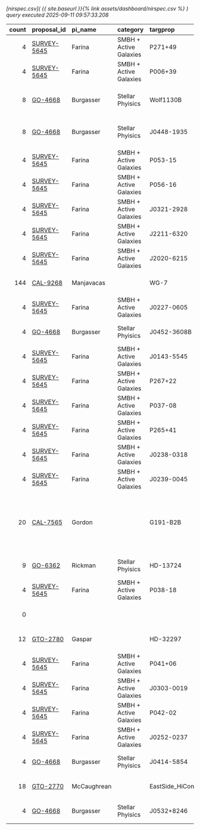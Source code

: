 
*[nirspec.csv]( {{ site.baseurl }}{% link assets/dashboard/nirspec.csv %} ) query executed 2025-09-11 09:57:33.208*

|   count | proposal_id                                                                 | pi_name     | category               | targprop           | coords                                                                                               | exp_type   | bandpass                                            | observed         | release              |
|--------:|:----------------------------------------------------------------------------|:------------|:-----------------------|:-------------------|:-----------------------------------------------------------------------------------------------------|:-----------|:----------------------------------------------------|:-----------------|:---------------------|
|       4 | [SURVEY-5645](https://www.stsci.edu/jwst-program-info/visits/?program=5645) | Farina      | SMBH + Active Galaxies | P271+49            | [j180548p4918](https://www.legacysurvey.org/viewer?ra=271.44555&dec=49.30672&layer=ls-dr10&zoom=13)  | IFU        | G395H-F290LP                                        | 2024-08-29 21:19 | 2025-08-29 23:42     |
|       4 | [SURVEY-5645](https://www.stsci.edu/jwst-program-info/visits/?program=5645) | Farina      | SMBH + Active Galaxies | P006+39            | [j002428p3913](https://www.legacysurvey.org/viewer?ra=6.12405&dec=39.22194&layer=ls-dr10&zoom=13)    | IFU        | G395H-F290LP                                        | 2024-08-29 23:44 | 2025-08-30 05:10     |
|       8 | [GO-4668](https://www.stsci.edu/jwst-program-info/visits/?program=4668)     | Burgasser   | Stellar Phyisics       | Wolf1130B          | [j200520p5424](https://www.legacysurvey.org/viewer?ra=301.32715&dec=54.40584&layer=ls-dr10&zoom=13)  | FS         | G395H-F290LP PRISM-CLEAR                            | 2024-08-30 19:06 | 2025-08-30 22:27     |
|       8 | [GO-4668](https://www.stsci.edu/jwst-program-info/visits/?program=4668)     | Burgasser   | Stellar Phyisics       | J0448-1935         | [j044856m1936](https://www.legacysurvey.org/viewer?ra=72.22593&dec=-19.59379&layer=ls-dr10&zoom=13)  | FS         | G395H-F290LP PRISM-CLEAR                            | 2024-08-30 21:45 | 2025-08-30 23:15     |
|       4 | [SURVEY-5645](https://www.stsci.edu/jwst-program-info/visits/?program=5645) | Farina      | SMBH + Active Galaxies | P053-15            | [j033552m1548](https://www.legacysurvey.org/viewer?ra=53.96052&dec=-15.79569&layer=ls-dr10&zoom=13)  | IFU        | G395H-F290LP                                        | 2024-09-02 02:52 | 2025-09-02 05:27     |
|       4 | [SURVEY-5645](https://www.stsci.edu/jwst-program-info/visits/?program=5645) | Farina      | SMBH + Active Galaxies | P056-16            | [j034652m1629](https://www.legacysurvey.org/viewer?ra=56.71685&dec=-16.47691&layer=ls-dr10&zoom=13)  | IFU        | G395H-F290LP                                        | 2024-09-02 04:23 | 2025-09-02 05:45     |
|       4 | [SURVEY-5645](https://www.stsci.edu/jwst-program-info/visits/?program=5645) | Farina      | SMBH + Active Galaxies | J0321-2928         | [j032124m2929](https://www.legacysurvey.org/viewer?ra=50.34609&dec=-29.48254&layer=ls-dr10&zoom=13)  | IFU        | G395H-F290LP                                        | 2024-09-02 05:29 | 2025-09-02 06:55     |
|       4 | [SURVEY-5645](https://www.stsci.edu/jwst-program-info/visits/?program=5645) | Farina      | SMBH + Active Galaxies | J2211-6320         | [j221100m6321](https://www.legacysurvey.org/viewer?ra=332.75250&dec=-63.34885&layer=ls-dr10&zoom=13) | IFU        | G395H-F290LP                                        | 2024-09-05 14:56 | 2025-09-05 19:30     |
|       4 | [SURVEY-5645](https://www.stsci.edu/jwst-program-info/visits/?program=5645) | Farina      | SMBH + Active Galaxies | J2020-6215         | [j202040m6215](https://www.legacysurvey.org/viewer?ra=305.17019&dec=-62.25256&layer=ls-dr10&zoom=13) | IFU        | G395H-F290LP                                        | 2024-09-05 17:42 | 2025-09-05 20:17     |
|     144 | [CAL-9268](https://www.stsci.edu/jwst-program-info/visits/?program=9268)    | Manjavacas  |                        | WG-7               | [j030948m5624](https://www.legacysurvey.org/viewer?ra=47.45158&dec=-56.39658&layer=ls-dr10&zoom=13)  | FS         | PRISM-CLEAR                                         | 2025-09-05 16:51 | 2025-09-06 02:55     |
|       4 | [SURVEY-5645](https://www.stsci.edu/jwst-program-info/visits/?program=5645) | Farina      | SMBH + Active Galaxies | J0227-0605         | [j022744m0606](https://www.legacysurvey.org/viewer?ra=36.93038&dec=-6.09172&layer=ls-dr10&zoom=13)   | IFU        | G395H-F290LP                                        | 2024-09-06 15:21 | 2025-09-06 19:30     |
|       4 | [GO-4668](https://www.stsci.edu/jwst-program-info/visits/?program=4668)     | Burgasser   | Stellar Phyisics       | J0452-3608B        | [j045244m3609](https://www.legacysurvey.org/viewer?ra=73.19161&dec=-36.14595&layer=ls-dr10&zoom=13)  | FS         | PRISM-CLEAR                                         | 2024-09-06 17:00 | 2025-09-06 20:44     |
|       4 | [SURVEY-5645](https://www.stsci.edu/jwst-program-info/visits/?program=5645) | Farina      | SMBH + Active Galaxies | J0143-5545         | [j014312m5545](https://www.legacysurvey.org/viewer?ra=25.79265&dec=-55.75297&layer=ls-dr10&zoom=13)  | IFU        | G395H-F290LP                                        | 2024-09-07 03:06 | 2025-09-07 05:47     |
|       4 | [SURVEY-5645](https://www.stsci.edu/jwst-program-info/visits/?program=5645) | Farina      | SMBH + Active Galaxies | P267+22            | [j174800p2247](https://www.legacysurvey.org/viewer?ra=267.00212&dec=22.78122&layer=ls-dr10&zoom=13)  | IFU        | G395H-F290LP                                        | 2024-09-07 04:53 | 2025-09-07 06:36     |
|       4 | [SURVEY-5645](https://www.stsci.edu/jwst-program-info/visits/?program=5645) | Farina      | SMBH + Active Galaxies | P037-08            | [j022936m0808](https://www.legacysurvey.org/viewer?ra=37.39690&dec=-8.13971&layer=ls-dr10&zoom=13)   | IFU        | G395H-F290LP                                        | 2024-09-08 15:27 | 2025-09-08 19:52     |
|       4 | [SURVEY-5645](https://www.stsci.edu/jwst-program-info/visits/?program=5645) | Farina      | SMBH + Active Galaxies | P265+41            | [j174344p4125](https://www.legacysurvey.org/viewer?ra=265.92980&dec=41.41395&layer=ls-dr10&zoom=13)  | IFU        | G395H-F290LP                                        | 2024-09-08 17:05 | 2025-09-08 20:02     |
|       4 | [SURVEY-5645](https://www.stsci.edu/jwst-program-info/visits/?program=5645) | Farina      | SMBH + Active Galaxies | J0238-0318         | [j023900m0319](https://www.legacysurvey.org/viewer?ra=39.74204&dec=-3.31261&layer=ls-dr10&zoom=13)   | IFU        | G395H-F290LP                                        | 2024-09-08 19:40 | 2025-09-08 21:11     |
|       4 | [SURVEY-5645](https://www.stsci.edu/jwst-program-info/visits/?program=5645) | Farina      | SMBH + Active Galaxies | J0239-0045         | [j023932m0045](https://www.legacysurvey.org/viewer?ra=39.87600&dec=-0.75150&layer=ls-dr10&zoom=13)   | IFU        | G395H-F290LP                                        | 2024-09-08 23:56 | 2025-09-09 00:43     |
|      20 | [CAL-7565](https://www.stsci.edu/jwst-program-info/visits/?program=7565)    | Gordon      |                        | G191-B2B           | [j050532p5250](https://www.legacysurvey.org/viewer?ra=76.37772&dec=52.83042&layer=ls-dr10&zoom=13)   | FS         | G140M-F070LP G140M-F100LP G235M-F170LP G395M-F290LP | 2025-09-07 22:56 | 2025-09-09 03:51     |
|       9 | [GO-6362](https://www.stsci.edu/jwst-program-info/visits/?program=6362)     | Rickman     | Stellar Phyisics       | HD-13724           | [j021220m4649](https://www.legacysurvey.org/viewer?ra=33.08585&dec=-46.81685&layer=ls-dr10&zoom=13)  | IFU        | G395H-F290LP                                        | 2024-09-09 09:15 | 2025-09-09 12:42     |
|       4 | [SURVEY-5645](https://www.stsci.edu/jwst-program-info/visits/?program=5645) | Farina      | SMBH + Active Galaxies | P038-18            | [j023244m1834](https://www.legacysurvey.org/viewer?ra=38.19140&dec=-18.57350&layer=ls-dr10&zoom=13)  | IFU        | G395H-F290LP                                        | 2024-09-09 11:41 | 2025-09-09 20:38     |
|       0 |                                                                             |             |                        |                    |                                                                                                      |            |                                                     | **Now**          | **2025-09-11 09:57** |
|      12 | [GTO-2780](https://www.stsci.edu/jwst-program-info/visits/?program=2780)    | Gaspar      |                        | HD-32297           | [j050228p0728](https://www.legacysurvey.org/viewer?ra=75.61436&dec=7.46086&layer=ls-dr10&zoom=13)    | FS         | G395H-F290LP                                        | 2024-09-12 02:29 | 2025-09-12 20:28     |
|       4 | [SURVEY-5645](https://www.stsci.edu/jwst-program-info/visits/?program=5645) | Farina      | SMBH + Active Galaxies | P041+06            | [j024552p0639](https://www.legacysurvey.org/viewer?ra=41.46187&dec=6.65255&layer=ls-dr10&zoom=13)    | IFU        | G395H-F290LP                                        | 2024-09-11 20:16 | 2025-09-12 21:46     |
|       4 | [SURVEY-5645](https://www.stsci.edu/jwst-program-info/visits/?program=5645) | Farina      | SMBH + Active Galaxies | J0303-0019         | [j030332m0019](https://www.legacysurvey.org/viewer?ra=45.88083&dec=-0.32025&layer=ls-dr10&zoom=13)   | IFU        | G395H-F290LP                                        | 2024-09-11 16:35 | 2025-09-12 22:25     |
|       4 | [SURVEY-5645](https://www.stsci.edu/jwst-program-info/visits/?program=5645) | Farina      | SMBH + Active Galaxies | P042-02            | [j025040m0255](https://www.legacysurvey.org/viewer?ra=42.66909&dec=-2.91745&layer=ls-dr10&zoom=13)   | IFU        | G395H-F290LP                                        | 2024-09-11 14:53 | 2025-09-12 22:58     |
|       4 | [SURVEY-5645](https://www.stsci.edu/jwst-program-info/visits/?program=5645) | Farina      | SMBH + Active Galaxies | J0252-0237         | [j025228m0237](https://www.legacysurvey.org/viewer?ra=43.11117&dec=-2.62242&layer=ls-dr10&zoom=13)   | IFU        | G395H-F290LP                                        | 2024-09-11 15:38 | 2025-09-12 23:14     |
|       4 | [GO-4668](https://www.stsci.edu/jwst-program-info/visits/?program=4668)     | Burgasser   | Stellar Phyisics       | J0414-5854         | [j041452m5855](https://www.legacysurvey.org/viewer?ra=63.71706&dec=-58.91339&layer=ls-dr10&zoom=13)  | FS         | PRISM-CLEAR                                         | 2024-09-14 06:28 | 2025-09-14 08:20     |
|      18 | [GTO-2770](https://www.stsci.edu/jwst-program-info/visits/?program=2770)    | McCaughrean |                        | EastSide_HiConRefs | [j053516m0523](https://www.legacysurvey.org/viewer?ra=83.80969&dec=-5.38654&layer=ls-dr10&zoom=13)   | MSA        | PRISM-CLEAR                                         | 2024-09-14 22:28 | 2025-09-15 06:17     |
|       4 | [GO-4668](https://www.stsci.edu/jwst-program-info/visits/?program=4668)     | Burgasser   | Stellar Phyisics       | J0532+8246         | [j053320p8246](https://www.legacysurvey.org/viewer?ra=83.33819&dec=82.76779&layer=ls-dr10&zoom=13)   | FS         | G395H-F290LP                                        | 2024-09-23 11:58 | 2025-09-24 21:08     |
